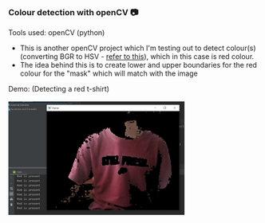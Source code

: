 ### Colour detection with openCV 📷
Tools used: openCV (python)
- This is another openCV project which I'm testing out to detect colour(s) (converting BGR to HSV - [refer to this](https://stackoverflow.com/questions/17063042/why-do-we-convert-from-rgb-to-hsv)), which in this case is red colour. 
- The idea behind this is to create lower and upper boundaries for the red colour for the "mask" which will match with the image

Demo: (Detecting a red t-shirt)
<br><br>
<img width=70% height=70% src=https://github.com/cedric130813/color-detection-opencv/blob/91b78bdcc300526fd497078e106177af21754e3f/color%20detection.PNG />
